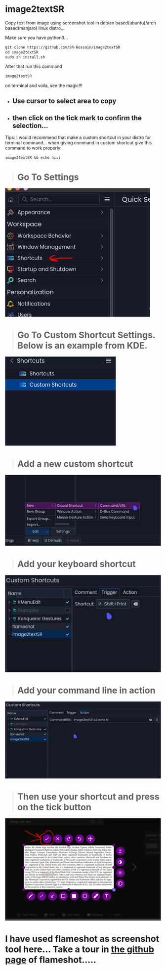 # image2textSR

Copy text from image using screenshot tool in debian based(ubuntu)/arch based(manjaro) linux distro...

Make sure you have python3...

```
git clone https://github.com/SR-Hossain/image2textSR
cd image2textSR
sudo sh install.sh
```

After that run this command

```bash
image2textSR
```

on terminal and voila, see the magic!!!

- ## Use cursor to select area to copy
- ## then click on the tick mark to confirm the selection...

Tips: I would recommend that make a custom shortcut in your distro for terminal command... when giving command in custom shortcut give this command to work properly:

```
image2textSR && echo hiii
```

> # Go To Settings
![Settings](./image/settings.png)

> # Go To Custom Shortcut Settings. Below is an example from KDE. 
![custom](./image/custom.png)

> # Add a new custom shortcut
![add new](./image/add_new.png)

> # Add your keyboard shortcut
![shortcut](./image/image.png)

> # Add your command line in action
![action](./image/action.png)

> # Then use your shortcut and press on the tick button
![1709046989656](./image/prnt.png)




<h1>I have used flameshot as screenshot tool here... Take a tour in <a href="https://github.com/flameshot-org/flameshot">the github page</a> of flameshot.....</h1>
